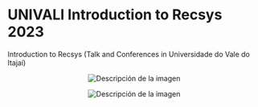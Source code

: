 # UNIVALI Introduction to Recsys 2023
Introduction to Recsys (Talk and Conferences in Universidade do Vale do Itajaí)

<p style="text-align:center;">
  <img src="https://encrypted-tbn0.gstatic.com/images?q=tbn:ANd9GcRN05X6OfOk9eW1F6vCHF9DYEmuxfqcd2GWNKW5-CbKhJZBct8WtjvhW4jh93sKnCFyYw&usqp=CAU" alt="Descripción de la imagen">
</p>
<p style="text-align:center;">
  <img src="https://univali.br/noticias/PublishingImages/a%C3%A9rea%20-%20Campus%20Itaja%C3%AD.jpg" alt="Descripción de la imagen">
</p>